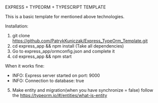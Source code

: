 EXPRESS + TYPEORM + TYPESCRIPT TEMPLATE

This is a basic template for mentioned above technologies.


Installation:

1. git clone https://github.com/PatrykKuniczak/Express_TypeOrm_Template.git
2. cd express_app && npm install (Take all dependencies)
3. Go to express_app/ormconfig.json and complete it
4. cd express_app && npm start

When it works fine:

- INFO: Express server started on port: 9000
- INFO: Connection to database: true

5. Make entity and migration(when you have synchronize = false) follow the https://typeorm.io/#/entities/what-is-entity